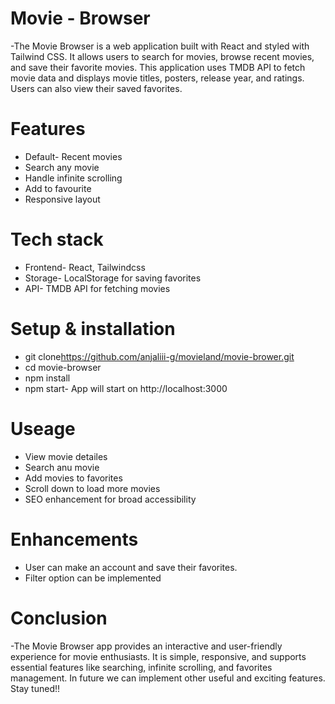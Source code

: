 # Movie - Browser
-The Movie Browser is a web application built with React and styled with Tailwind CSS. It allows users to search for movies, browse recent movies, and save their favorite movies. This application uses TMDB API to fetch movie data and displays movie titles, posters, release year, and ratings. Users can also view their saved favorites.

# Features
- Default- Recent movies
- Search any movie
- Handle infinite scrolling
- Add to favourite
- Responsive layout

# Tech stack
- Frontend- React, Tailwindcss
- Storage- LocalStorage for saving favorites
- API- TMDB API for fetching movies

# Setup & installation
- git clone<https://github.com/anjaliii-g/movieland/movie-brower.git>
- cd movie-browser
- npm install
- npm start- App will start on http://localhost:3000

# Useage
- View movie detailes
- Search anu movie
- Add movies to favorites
- Scroll down to load more movies
- SEO enhancement for broad accessibility

# Enhancements
- User can make an account and save their favorites.
- Filter option can be implemented

# Conclusion
-The Movie Browser app provides an interactive and user-friendly experience for movie enthusiasts. It is simple, responsive, and supports essential features like searching, infinite scrolling, and favorites management. In future we can implement other useful and exciting features. Stay tuned!! 

